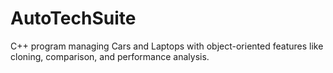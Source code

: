 # AutoTechSuite
C++ program managing Cars and Laptops with object-oriented features like cloning, comparison, and performance analysis.
